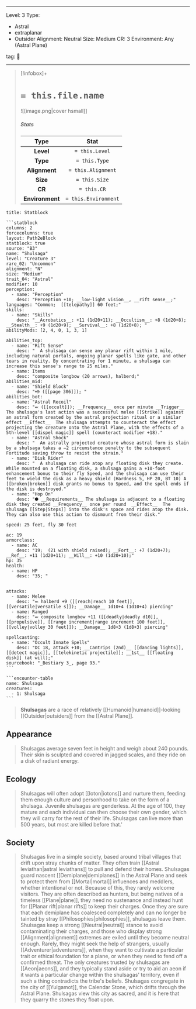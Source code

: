 
---


Level: 3
Type:
- Astral
- extraplanar
- Outsider
Alignment: Neutral
Size: Medium
CR: 3
Environment: Any (Astral Plane)


tag: 👹

---

> [!infobox]+
> #  `= this.file.name`
> ![[image.png|cover hsmall]]
> ##### Stats
> Type | Stat |
> :---:|:---:|
> **Level** | `= this.Level` |
> **Type** | `= this.Type` |
> **Alignment** | `= this.Alignment` |
> **Size** | `= this.Size` |
> **CR** | `= this.CR` |
> **Environment** | `= this.Environment` |




````ad-info
title: Statblock

```statblock
columns: 2
forcecolumns: true
layout: Path2eBlock
statblock: true
source: "B3"
name: "Shulsaga"
level: "Creature 3"
rare_02: "Uncommon"
alignment: "N"
size: "Medium"
trait_04: "Astral"
modifier: 10
perception:
  - name: "Perception"
    desc: "Perception +10; __low-light vision__, __rift sense__;"
languages: "Common;  [[telepathy]] 60 feet;"
skills:
  - name: "Skills"
    desc: "__Acrobatics__: +11 (1d20+11); __Occultism__: +8 (1d20+8); __Stealth__: +9 (1d20+9); __Survival__: +8 (1d20+8); "
abilityMods: [2, 4, 0, 1, 3, 1]

abilities_top:
  - name: "Rift Sense"
    desc: "  A shulsaga can sense any planar rift within 1 mile, including natural portals, ongoing planar spells like gate, and other tears in reality. By concentrating for 1 minute, a shulsaga can increase this sense's range to 25 miles."
  - name: Items
    desc: "composite longbow (20 arrows), halberd;"
abilities_mid:
  - name: "Shield Block"
    desc: "⬲ ([[page 306]]); "
abilities_bot:
  - name: "Astral Recoil"
    desc: "⬻ ([[occult]]); __Frequency__ once per minute __Trigger__ The shulsaga's last action was a successful melee [[Strike]] against an astral form created by the astral projection ritual or a similar effect __Effect__  The shulsaga attempts to counteract the effect projecting the creature onto the Astral Plane, with the effects of a 5th-level [[dispel magic]] spell (counteract modifier +18)."
  - name: "Astral Shock"
    desc: "  An astrally projected creature whose astral form is slain by a shulsaga takes a –2 circumstance penalty to the subsequent Fortitude saving throw to resist the strain."
  - name: "Disk Rider"
    desc: "  A shulsaga can ride atop any floating disk they create. While mounted on a floating disk, a shulsaga gains a +10-foot enhancement bonus to their fly Speed, and the shulsaga can use their feet to wield the disk as a heavy shield (Hardness 5, HP 20, BT 10) A [[broken|broken]] disk grants no bonus to Speed, and the spell ends if the disk is destroyed."
  - name: "Hop On"
    desc: "⭓ __Requirements__ The shulsaga is adjacent to a floating disk they created __Frequency__ once per round  __Effect__  The shulsaga [[Step|Steps]] into the disk's space and rides atop the disk. They can also use this action to dismount from their disk."

speed: 25 feet, fly 30 feet

ac: 19
armorclass:
  - name: AC
    desc: "19;  (21 with shield raised); __Fort__: +7 (1d20+7); __Ref__: +11 (1d20+11); __Will__: +10 (1d20+10);"
hp: 35
health:
  - name: HP
    desc: "35; "


attacks:
  - name: Melee
    desc: "⬻ halberd +9 ([[reach|reach 10 feet]], [[versatile|versatile s]]); __Damage__ 1d10+4 (1d10+4) piercing"
  - name: Ranged
    desc: "⬻ composite longbow +11 ([[deadly|deadly d10]], [[propulsive]], [[range increment|range increment 100 feet]], [[volley|volley 30 feet]]); __Damage__ 1d8+3 (1d8+3) piercing"

spellcasting:
  - name: "Occult Innate Spells"
    desc: "DC 18, attack +10; __Cantrips (2nd)__ [[dancing lights]], [[detect magic]], [[telekinetic projectile]]; __1st__ [[floating disk]] (at will);"
sourcebook: "_Bestiary 3_, page 93."
```

```encounter-table
name: Shulsaga
creatures:
  - 1: Shulsaga
```

````



> **Shulsagas** are a race of relatively [[Humanoid|humanoid]]-looking [[Outsider|outsiders]] from the [[Astral Plane]].



## Appearance

> Shulsagas average seven feet in height and weigh about 240 pounds. Their skin is sculpted and covered in jagged scales, and they ride on a disk of radiant energy.


## Ecology

> Shulsagas will often adopt [[Ioton|iotons]] and nurture them, feeding them enough culture and personhood to take on the form of a shulsaga. Juvenile shulsagas are genderless. At the age of 100, they mature and each individual can then choose their own gender, which they will carry for the rest of their life. Shulsagas can live more than 500 years, but most are killed before that.'


## Society

> Shulsagas live in a simple society, based around tribal villages that drift upon stray chunks of matter. They often train [[Astral leviathan|astral leviathans]] to pull and defend their homes.
> Shulsagas guard nascent [[Demiplane|demiplanes]] in the Astral Plane and seek to protect them from [[Mortal|mortal]] influences and meddlers, whether intentional or not. Because of this, they rarely welcome visitors. They are often described as hunters, but being natives of a timeless [[Plane|plane]], they need no sustenance and instead hunt for [[Planar rift|planar rifts]] to keep their charges. Once they are sure that each demiplane has coalesced completely and can no longer be tainted by stray [[Philosophies|philosophies]], shulsagas leave them.
> Shulsagas keep a strong [[Neutral|neutral]] stance to avoid contaminating their charges, and those who display strong [[Alignment|alignment]] extremes are exiled until they become neutral enough. Rarely, they might seek the help of strangers, usually [[Adventurer|adventurers]], when they want to cultivate a particular trait or ethical foundation for a plane, or when they need to fend off a confirmed threat.
> The only creatures trusted by shulsagas are [[Aeon|aeons]], and they typically stand aside or try to aid an aeon if it wants a particular change within the shulsagas' territory, even if such a thing contradicts the tribe's beliefs.
> Shulsagas congregate in the city of [[Yulgamot]], the Calendar Stone, which drifts through the Astral Plane. Shulsagas view this city as sacred, and it is here that they quarry the stones they float upon.










